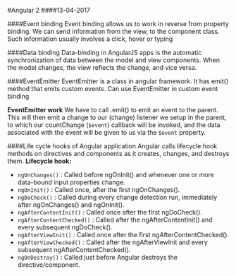 #Angular 2
####13-04-2017

####Event binding
Event binding allows us to work in reverse from property binding. We can send information from the view, to the component class. Such information usually involves a click, hover or typing

####Data binding
Data-binding in AngularJS apps is the automatic synchronization of data between the model and view components.
When the model changes, the view reflects the change, and vice versa.

####EventEmitter
EventEmitter is a class in angular framework. It has emit() method that emits custom events. Can use EventEmitter in custom event binding

**EventEmitter work**
We have to call .emit() to emit an event to the parent.
This will then emit a change to our (change) listener we setup in the parent, to which our countChange (`$event`) callback will be invoked, and the data associated with the event will be given to us via the `$event` property.

####Life cycle hooks of Angular application
Angular calls lifecycle hook methods on directives and components as it creates, changes, and destroys them.
**Lifecycle hook:**
- `ngOnChanges()` : Called before ngOnInit() and whenever one or more data-bound input properties change.
- `ngOnInit()` : Called once, after the first ngOnChanges().
- `ngDoCheck()` : Called during every change detection run, immediately after ngOnChanges() and ngOnInit().
- `ngAfterContentInit()` : Called once after the first ngDoCheck().
- `ngAfterContentChecked()` : Called after the ngAfterContentInit() and every subsequent ngDoCheck().
- `ngAfterViewInit()` : Called once after the first ngAfterContentChecked().
- `ngAfterViewChecked()` : Called after the ngAfterViewInit and every subsequent ngAfterContentChecked().
- `ngOnDestroy()` : Called just before Angular destroys the directive/component.
